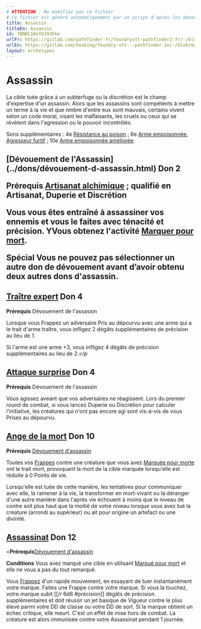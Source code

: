 ```yaml
---
# ATTENTION : Ne modifiez pas ce fichier
# Ce fichier est généré automatiquement par un script d'après les données du module Foundry VTT officiel et de sa traduction
title: Assassin
titleEn: Assassin
id: 7BNWl18efHJ93hke
urlFr: https://gitlab.com/pathfinder-fr/foundryvtt-pathfinder2-fr/-/blob/master/data/archetypes/7BNWl18efHJ93hke.htm
urlEn: https://gitlab.com/hooking/foundry-vtt---pathfinder-2e/-/blob/master/packs/data/archetypes.db/assassin.json
layout: archetypes
---
```

# Assassin

La cible tuée grâce à un subterfuge ou la discrétion est le champ d'expertise d'un assassin. Alors que les assassins sont compétents à mettre un terme à la vie et que nmbre d'entre eux sont mauvais, certains vivent selon un code moral, visant les malfaisants, les cruels ou ceux qui se révèlent dans l'agression ou le pouvoir incontrôlés.

Sons supplémentaires : 4e [Résistance au poison](../dons/résistance-au-poison.html) ; 6e [Arme empoisonnée](../dons/arme-empoisonnée.html), [Agresseur furtif](../dons/agresseur-furtif.html) ; 10e [Arme empoisonnée améliorée](../dons/arme-empoisonnée-améliorée.html)

<h2 style="text-align: left;">[Dévouement de l'Assassin](../dons/dévouement-d-assassin.html) Don 2

**Prérequis** [Artisanat alchimique](../dons/artisanat-alchimique.html) ; qualifié en Artisanat, Duperie et Discrétion

Vous vous êtes entraîné à assassiner vos ennemis et vous le faites avec ténacité et précision. YVous obtenez l'activité [Marquer pour mort](../actions/marquer-pour-mort.html).

**Spécial** Vous ne pouvez pas sélectionner un autre don de dévouement avant d’avoir obtenu deux autres dons d'assassin.
 
## [Traître expert](../dons/traître-expert.html) Don 4

**Prérequis** Dévouement de l'assassin

Lorsque vous <a class="entity-link" data-pack="pf2e.actionspf2e" data-id="VjxZFuUXrCU94MWR" draggable="true">Frappez</a> un adversaire <a class="entity-link" data-pack="pf2e.conditionitems" data-id="AJh5ex99aV6VTggg" draggable="true"><i class="fas fa-book-open"></i>Pris au dépourvu</a> avec une arme qui a le trait d'arme traître, vous infligez 2 dégâts supplémentaires de précision au lieu de 1.

Si l'arme est une arme +3, vous infligez 4 dégâts de précision supplémentaires au lieu de 2.</p
## [Attaque surprise](../dons/attaque-surprise.html) Don 4

**Prérequis** Dévouement de l'assassin

Vous agissez aveant que vos adversaires ne réagissent. Lors du premier round de combat, si vous lancez Duperie ou Discrétion pour calculer l'initiative, les créatures qui n'ont pas encore agi sont vis-à-vis de vous <a class="entity-link" data-pack="pf2e.conditionitems" data-id="AJh5ex99aV6VTggg" draggable="true"><i class="fas fa-book-open"></i>Prises au dépourvu</a>.

## [Ange de la mort](../dons/ange-de-la-mort.html) Don 10

**Prérequis** [Dévouement d'assassin](../dons/dévouement-d-assassin.html)

Toutes vos [Frappes](../actions/frapper.html) contre une créature que vous avez [Marquée pour morte](../actions/marquer-pour-mort.html) ont le trait mort, provoquant la mort de la cible marquée lorsqu'elle est réduite à 0 Points de vie.

Lorsqu'elle est tuée de cette manière, les tentatives pour communiquer avec elle, la ramener à la vie, la transformer en mort-vivant ou la déranger d'une autre manière dans l'après vie échouent à moins que le niveau de contre soit plus haut que la moitié de votre niveau lorsque vous avez tué la créature (arrondi au supérieur) ou ait pour origine un artefact ou une divinité.

## [Assassinat](../dons/assassinat.html) Don 12

<**Prérequis**[Dévouement d'assassin](../dons/dévouement-d-assassin.html)

**Conditions** Vous avez marqué une cible en utilisant [Marqué pour mort](../actions/marquer-pour-mort.html) et elle ne vous a pas du tout remarqué.

Vous [Frappez](../actions/frapper.html) d'un rapide mouvement, en essayant de tuer instantanément votre marque. Faites une Frappe contre votre marque. Si vous la touchez, votre marque subit [[/r 6d6 #précision]] dégâts de précision supplémentaires et doit réussir un jet basique de Vigueur contre le plus élevé parmi votre DD de classe ou votre DD de sort. Si la marque obtient un échec critique, elle meurt. C'est un effet de mise hors de combat. La créature est alors immunisée contre votre Assassinat pendant 1 journée.
